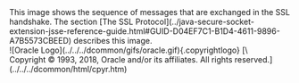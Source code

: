 <div>
This image shows the sequence of messages that are exchanged in the SSL
handshake. The section [The SSL
Protocol](../java-secure-socket-extension-jsse-reference-guide.html#GUID-D04EF7C1-B1D4-4611-9896-A7B5573CBEED)
describes this image.

</div>
<div class="footer">
![Oracle Logo](../../../dcommon/gifs/oracle.gif){.copyrightlogo} [\
<span class="copyrightlogo">Copyright © 1993, 2018,
Oracle and/or its affiliates. All rights reserved.</span>](../../../dcommon/html/cpyr.htm)

</div>
